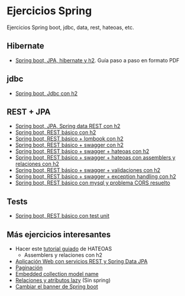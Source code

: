 # Ejercicios Spring
Ejercicios Spring boot, jdbc, data, rest, hateoas, etc.

## Hibernate

- [Spring boot, JPA, hibernate y h2](spring-boot-jpa-with-hibernate-and-h2/). Guía paso a paso en formato PDF

## jdbc

- [Spring boot, Jdbc con h2](/spring-boot-jdbc-with-h2)

## REST + JPA

- [Spring boot, JPA, Spring data REST con h2](spring-boot-jpa-spring-data-rest/)
- [Spring boot, REST básico con h2](spring-boot-rest-service-basic/)
- [Spring boot, REST básico + lombook con h2](spring-boot-rest-service-basic-lombok/)
- [Spring boot, REST básico + swagger con h2](spring-boot-rest-service-with-swagger/)
- [Spring boot, REST básico + swagger + hateoas con h2](spring-boot-rest-service-with-hateoas/)
- [Spring boot, REST básico + swagger + hateoas con assemblers y relaciones con h2](spring-boot-rest-service-with-hateoas-v2/)
- [Spring boot, REST básico + swagger + validaciones con h2](spring-boot-rest-service-validation/)
- [Spring boot, REST básico + swagger + exception handling con h2](spring-boot-rest-service-exception-handling/)
- [Spring boot, REST básico con mysql y problema CORS resuelto](spring-boot-rest-service-cors-with-mysql/)

## Tests
- [Spring boot, REST básico con test unit](spring-boot-rest-services-with-unit-and-integration-tests/)

## Más ejercicios interesantes
- Hacer este [tutorial guiado](https://howtodoinjava.com/spring5/hateoas/spring-hateoas-tutorial/) de HATEOAS
  - Assemblers y relaciones con h2
- [Aplicación Web con servicios REST y Spring Data JPA](https://danielme.com/2018/02/21/tutorial-spring-boot-web-spring-data-jpa/)
- [Paginación](https://howtodoinjava.com/spring5/hateoas/pagination-links/)
- [Embedded collection model name](https://howtodoinjava.com/spring5/hateoas/embedded-collection-name/)
- [Relaciones y atributos lazy](https://danielme.com/2018/01/03/hibernatejpa-relaciones-y-atributos-lazy-bytecode-enhacement/) (Sin spring)
- [Cambiar el banner de Spring boot](https://danielme.com/2019/06/14/tips-spring-boot-banner-ascii-de-inicio/)
